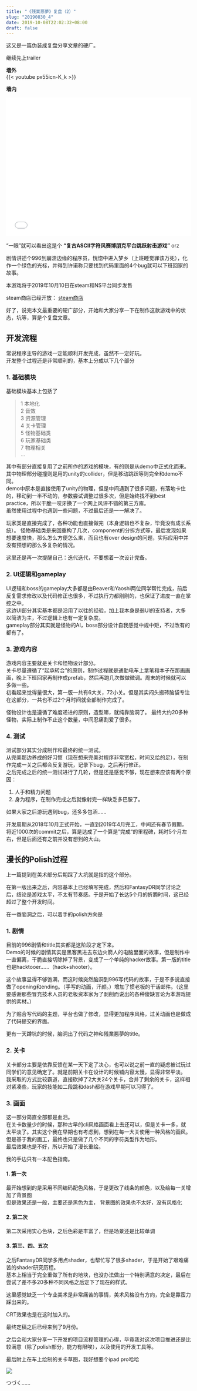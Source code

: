 ```yaml
---
title: "《残業悪夢》复盘（2）"
slug: "20190830_4"
date: 2019-10-08T22:02:32+08:00
draft: false
---
```


这又是一篇伪装成复盘分享文章的硬广。

<!--more-->

继续先上trailer

**墙外**  
{{< youtube px55icn-K_k >}}


**墙内**  

<div style="position: relative; width: 100%; height: 0; padding-bottom: 75%;">
  <iframe src="//player.bilibili.com/player.html?aid=65059112&cid=112923555&page=1" 
          scrolling="no" 
          border="0" 
          frameborder="no" 
          framespacing="0" 
          allowfullscreen="true" 
          style="position: absolute; width: 100%; height: 100%; left: 0; top: 0;"> </iframe>
</div>


“一眼”就可以看出这是个 **“复古ASCII字符风赛博朋克平台跳跃射击游戏”** orz

剧情讲述个996到崩溃边缘的程序员，恍惚中进入梦乡（上班睡觉罪该万死），化作一个绿色的光标，并得到许诺称只要找到代码里面的4个bug就可以下班回家的故事。

本游戏将于2019年10月10日在steam和NS平台同步发售

steam商店已经开放： [steam商店](https://store.steampowered.com/app/1068120/CrunchTime/)

好了，说完本文最重要的硬广部分，开始和大家分享一下在制作这款游戏中的状态，坑等，算是个复盘文章。

## 开发流程

常说程序主导的游戏一定能顺利开发完成，虽然不一定好玩。  
开发整个过程还是非常顺利的，基本上分成以下几个部分  

### 1. 基础模块  
基础模块基本上包括了  

>1 本地化    
>2 音效  
>3 资源管理    
>4 关卡管理  
>5 怪物基础类    
>6 玩家基础类    
>7 物理相关    
>...  

其中有部分直接复用了之前所作的游戏的模块，有的则是从demo中正式化而来。  
其中物理部分碰撞则是用的unity的collider，但是移动跳跃等则完全和demo不同。  
demo中原本是直接使用了unity的物理，但是中间遇到了很多问题，有落地卡住的，移动到一半不动的，参数尝试调整过很多次，但是始终找不到best practice，所以干脆一咬牙换了一个网上风评不错的第三方库。  
虽然使用过程中也遇到一些问题，不过最后还是一一解决了。

玩家类是直接完成了，各种功能也直接做完（本身逻辑也不复杂，毕竟没有成长系统）。
怪物基础类是来回重构了几次，component的分拆方式等，最后发现如果想要速度快，那么怎么方便怎么来，而且也有over design的问题，实际应用中并没有预想的那么多复杂的情况。

这里还是再一次提醒自己：迭代迭代，不要想着一次设计完备。

### 2. UI逻辑和gameplay  
UI逻辑和boss的gameplay大多都是由Beaver和Yaoshi两位同学帮忙完成，前后反复需求修改以及代码修正也很多，不过执行力都刚刚的，也保证了进度一直在掌控之中。  
这边UI部分其实基本都是沿用了以往的经验，加上我本身是弱UI的支持者，大多以简洁为主，不过逻辑上也有一定复杂度。  
gameplay部分其实就是怪物的AI，boss部分设计自我感觉中规中矩，不过改有的都有了。

### 3. 游戏内容  
游戏内容主要就是关卡和怪物设计部分。  
关卡尽量遵循了“起承转合”的原则，制作过程就是通勤电车上拿笔和本子在那画画画，晚上下班回家再制作成prefab，然后再跑几次做做微调。周末的时候就可以多做一些。  
初看起来觉得量很大，第一版一共有6大关，72小关。但是其实闷头搬砖脑袋专注在这部分，一共也不过2个月时间就全部制作完成了。  

怪物设计也是遵循了难度递进的原则，造型嘛，就纯靠脑洞了。
最终大约20多种怪物，实际上制作不止这个数量，中间忍痛割爱了很多。

### 4. 测试  
测试部分其实分成制作和最终的统一测试。  
从完美那边养成的好习惯（现在想来完美对程序非常宽松，时间又给的足），在制作完成一关之后都会反复游玩，记录下bug，之后再行修正。  
之后完成之后的统一测试进行了几轮，但是还是感觉不够，现在想来应该有两个原因：  
1. 人手和精力问题  
2. 身为程序，在制作完成之后就像射完一样缺乏多巴胺了。  

如果大家之后游玩遇到bug，还多多包涵……  

开发周期从2018年10月正式开始，一直到2019年4月完工，中间还有春节假期，将近1000次的commit之后，算是达成了一个算是”完成“的里程碑，耗时5个月左右，但是后面还有之前并没有想到的大山。


## 漫长的Polish过程  
上一篇提到在美术部分后期踩了大坑就是指的这个部分。  

在第一版出来之后，内容基本上已经填写完成，然后和FantasyDR同学讨论之后，结论是游戏太平，不太有节奏感。于是开始了长达5个月的折腾时间，这已经超过了整个开发时间。  

在一番脑洞之后，可以着手的polish方向是  
### 1. 剧情
目前的996剧情和title其实都是这阶段才定下来。  
Demo的时候的剧情其实是黑客黑进去东边火箭人的电脑里面的故事，但是制作中一直偏离，干脆直接切除掉了背景，变成了一个单纯的hacker故事。第一版的title也是hacktooer……（hack+shooter）。

这个故事显得不够饱满，而这时候突然脑洞到996写代码的故事，于是不多说直接做了opening和ending。（手写的动画，汗颜。）增加了惯老板的干话邮件。（这里要感谢那些冒充技术人员的老板资本家为了剥削而说出的各种傻缺言论为本游戏提供的素材。）

为了贴合写代码的主题，平台也做了修改，显得更加程序风格，过关动画也是做成了代码提交的界面。

更有一天蹲坑的时候，脑洞出了代码之神和残業悪夢的title。

### 2. 关卡
关卡部分主要是依靠反馈在某一天下定了决心，也可以说之前一直的疑虑被试玩过同学们的意见确定了。就是前期关卡在设计的时候铺内容太慢，显得非常平淡。  
我采取的方式比较霸道，直接砍掉了2大关24个关卡，合并了剩余的关卡，这样相对紧凑些，玩家的技能如二段跳和dash都在游戏早期可以习得了。

### 3. 画面
这一部分简直全部都是血泪。  
在关卡数量少的时候，那种古早的cli风格画面看上去还可以，但是关卡一多，就太平淡了。其实这个我在早期也有考虑到，想到在每一大关使用一种风格的画风。  
但是基于我的画工，最终也只是做了几个不同的字符类型作为地形。  
最后效果也是不好，所以开始了漫长重绘。

我的手边只有一本配色指南。  

#### 1. 第一次
最开始想到的是采用不同编码配色风格，于是更改了线条的颜色，以及给每一关增加了背景图  
但是效果还是一般，主要还是黑色为主，  背景图的效果也不太好，没有风格化

#### 2. 第二次
第二次采用实心色块，之后色彩是丰富了，但是场景还是比较单调

#### 3. 第三、四、五次  
之后FantasyDR同学多用点shader，也帮忙写了很多shader，于是开始了艰难痛苦的shader研究历程。  
基本上相当于完全重做了所有的地块，也没办法做出一个特别满意的决定，最后在尝试了差不多20多种不同风格之后定下了现在的样式。

这里感觉缺乏一个专业美术是非常痛苦的事情，美术风格没有方向，完全是靠蛮力踩出来的。

CRT效果也是在这时加入的。

最终定稿之后已经来到了9月份。  


之后会和大家分享一下开发的项目流程管理的心得，毕竟我对这次项目推进还是比较满意（除了polish部分，能力有限唉），以及使用的开发工具等。

最后附上在车上绘制的关卡草图，我好想要个ipad pro哈哈  

![](/images/post/20191008_1_1.jpg)  


つづく……


